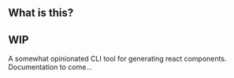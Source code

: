 ## What is this?

## WIP

A somewhat opinionated CLI tool for generating react components.
Documentation to come...
